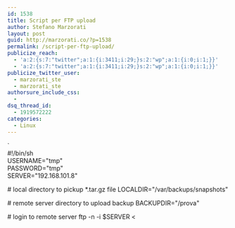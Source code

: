 ```yaml
---
id: 1538
title: Script per FTP upload
author: Stefano Marzorati
layout: post
guid: http://marzorati.co/?p=1538
permalink: /script-per-ftp-upload/
publicize_reach:
  - 'a:2:{s:7:"twitter";a:1:{i:3411;i:29;}s:2:"wp";a:1:{i:0;i:1;}}'
  - 'a:2:{s:7:"twitter";a:1:{i:3411;i:29;}s:2:"wp";a:1:{i:0;i:1;}}'
publicize_twitter_user:
  - marzorati_ste
  - marzorati_ste
authorsure_include_css:
  - 
dsq_thread_id:
  - 1919572222
categories:
  - Linux
---
```

`   
#!/bin/sh   
USERNAME="tmp"   
PASSWORD="tmp"   
SERVER="192.168.101.8"</p>
<p># local directory to pickup *.tar.gz file   
LOCALDIR="/var/backups/snapshots"</p>
<p># remote server directory to upload backup   
BACKUPDIR="/prova"</p>
<p># login to remote server   
ftp -n -i $SERVER <<EOF   
user $USERNAME $PASSWORD   
cd $BACKUPDIR   
lcd $LOCALDIR   
mput *.tar.gz   
quit   
EOF   
`
